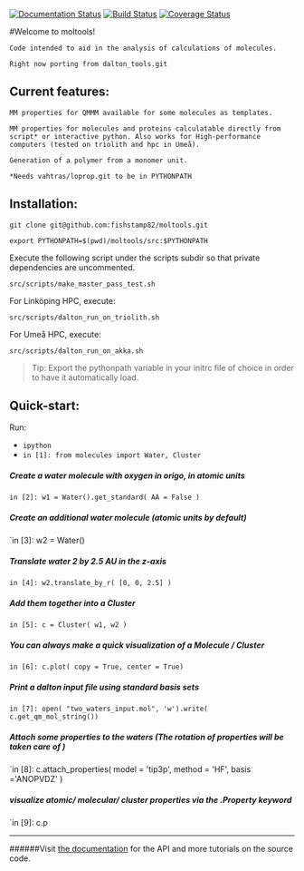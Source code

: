 [![Documentation Status](https://readthedocs.org/projects/dalton-tools/badge/?version=latest)](https://readthedocs.org/projects/dalton-tools/?badge=latest)
[![Build Status](https://travis-ci.org/fishstamp82/dalton_tools.svg?branch=master)](https://travis-ci.org/fishstamp82/dalton_tools)
[![Coverage Status](https://img.shields.io/coveralls/fishstamp82/dalton_tools.svg)](https://coveralls.io/r/fishstamp82/dalton_tools?branch=master)

#Welcome to moltools!

	Code intended to aid in the analysis of calculations of molecules.

	Right now porting from dalton_tools.git

## Current features:

	MM properties for QMMM available for some molecules as templates.

	MM properties for molecules and proteins calculatable directly from script* or interactive python. Also works for High-performance computers (tested on triolith and hpc in Umeå).

	Generation of a polymer from a monomer unit.

	*Needs vahtras/loprop.git to be in PYTHONPATH

## Installation:

`git clone git@github.com:fishstamp82/moltools.git`

`export PYTHONPATH=$(pwd)/moltools/src:$PYTHONPATH`

Execute the following script under the scripts subdir so that private dependencies are uncommented.

`src/scripts/make_master_pass_test.sh`

For Linköping HPC, execute:

`src/scripts/dalton_run_on_triolith.sh`

For Umeå HPC, execute:

`src/scripts/dalton_run_on_akka.sh`

> Tip: Export the pythonpath variable in your initrc file of choice in order to have it automatically load.


## Quick-start:

Run:

* `ipython`
* `in [1]: from molecules import Water, Cluster`

##### Create a water molecule with oxygen in origo, in atomic units
`in [2]: w1 = Water().get_standard( AA = False )`

##### Create an additional water molecule (atomic units by default)
`in [3]: w2 = Water()

##### Translate water 2 by 2.5 AU in the z-axis
`in [4]: w2.translate_by_r( [0, 0, 2.5] )`

##### Add them together into a Cluster
`in [5]: c = Cluster( w1, w2 )`

##### You can always make a quick visualization of a Molecule / Cluster
`in [6]: c.plot( copy = True, center = True)`

##### Print a dalton input file using standard basis sets

`in [7]: open( "two_waters_input.mol", 'w').write( c.get_qm_mol_string())`

##### Attach some properties to the waters (The rotation of properties will be taken care of )

`in [8]: c.attach_properties( model = 'tip3p', method = 'HF', basis ='ANOPVDZ' )

##### visualize atomic/ molecular/ cluster properties via the .Property keyword

`in [9]: c.p

**********

######Visit [the documentation](http://dalton-tools.readthedocs.org/en/latest) for the API and more tutorials on the source code.
